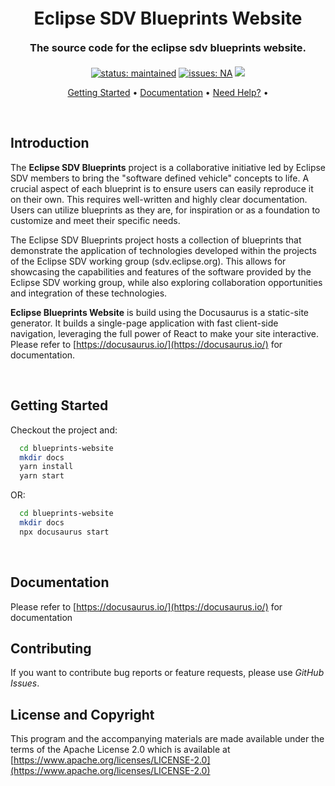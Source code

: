 <!-- banner: can be a image or a large font-->
<h1 align="center" style="font-weight: bold; margin-top: 20px; margin-bottom: 20px;">Eclipse SDV Blueprints Website</h1>

<!-- blurb: shortest possible summary (one line max) -->
<h3 align="center" style="font-weight: bold; margin-top: 20px; margin-bottom: 20px;">The source code for the eclipse sdv blueprints website.</h3>

<!-- badges: meaningful meta information (one line max), do NOT include anything immediately visible -->
<p align="center">
	<a href="#status"><img src="https://img.shields.io/badge/status-maintained-green.svg" alt="status: maintained"></a>
	<a href="https://github.com/eclipse-sdv-blueprints/blueprints-website/issues"><img src="https://img.shields.io/github/issues/eclipse-sdv-blueprints/blueprints-website.svg" alt="issues: NA"></a>
    <a href="#license-and-copyright"><img src="https://img.shields.io/github/license/eclipse-sdv-blueprints/blueprints-website.svg"></a>
</p>

<!-- quick links: local links (one line max) -->
<!-- Link to the (most important) h2 chapters, but do NOT link to anything visible without scrolling -->
<p align="center">
  <a href="#getting-started">Getting Started</a> •
  <a href="#documentation">Documentation</a> •
  <a href="#support">Need Help?</a> •
</p>

<!-- separate h2 chapters with white space: <br> -->
<br>

## Introduction
The **Eclipse SDV Blueprints** project is a collaborative initiative led by Eclipse SDV members to bring the "software defined vehicle" concepts to life. A crucial aspect of each blueprint is to ensure users can easily reproduce it on their own. This requires well-written and highly clear documentation. Users can utilize blueprints as they are, for inspiration or as a foundation to customize and meet their specific needs.

The Eclipse SDV Blueprints project hosts a collection of blueprints that demonstrate the application of technologies developed within the projects of the Eclipse SDV working group (sdv.eclipse.org). This allows for showcasing the capabilities and features of the software provided by the Eclipse SDV working group, while also exploring collaboration opportunities and integration of these technologies.



**Eclipse Blueprints Website** is build using the Docusaurus is a static-site generator. It builds a single-page application with fast client-side navigation, leveraging the full power of React to make your site interactive. Please refer to [https://docusaurus.io/](https://docusaurus.io/) for documentation.

<br>

## Getting Started
Checkout the project and:
```sh
  cd blueprints-website
  mkdir docs
  yarn install
  yarn start
```
  OR:
```sh
  cd blueprints-website
  mkdir docs
  npx docusaurus start
```
<br>

## Documentation

Please refer to [https://docusaurus.io/](https://docusaurus.io/) for documentation
<br>

## Contributing

If you want to contribute bug reports or feature requests, please use *GitHub Issues*.
<br>

## License and Copyright

This program and the accompanying materials are made available under the terms of the Apache License 2.0 which is available at
[https://www.apache.org/licenses/LICENSE-2.0](https://www.apache.org/licenses/LICENSE-2.0)
